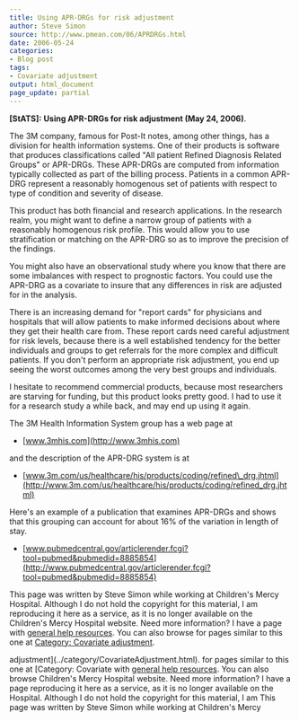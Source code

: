 ```yaml
---
title: Using APR-DRGs for risk adjustment
author: Steve Simon
source: http://www.pmean.com/06/APRDRGs.html
date: 2006-05-24
categories:
- Blog post
tags:
- Covariate adjustment
output: html_document
page_update: partial
---
```

**[StATS]:** **Using APR-DRGs for risk adjustment
(May 24, 2006)**.

The 3M company, famous for Post-It notes, among other things, has a
division for health information systems. One of their products is
software that produces classifications called "All patient Refined
Diagnosis Related Groups" or APR-DRGs. These APR-DRGs are computed from
information typically collected as part of the billing process. Patients
in a common APR-DRG represent a reasonably homogenous set of patients
with respect to type of condition and severity of disease.

This product has both financial and research applications. In the
research realm, you might want to define a narrow group of patients with
a reasonably homogenous risk profile. This would allow you to use
stratification or matching on the APR-DRG so as to improve the precision
of the findings.

You might also have an observational study where you know that there are
some imbalances with respect to prognostic factors. You could use the
APR-DRG as a covariate to insure that any differences in risk are
adjusted for in the analysis.

There is an increasing demand for "report cards" for physicians and
hospitals that will allow patients to make informed decisions about
where they get their health care from. These report cards need careful
adjustment for risk levels, because there is a well established tendency
for the better individuals and groups to get referrals for the more
complex and difficult patients. If you don't perform an appropriate
risk adjustment, you end up seeing the worst outcomes among the very
best groups and individuals.

I hesitate to recommend commercial products, because most researchers
are starving for funding, but this product looks pretty good. I had to
use it for a research study a while back, and may end up using it again.

The 3M Health Information System group has a web page at

-   [www.3mhis.com](http://www.3mhis.com)

and the description of the APR-DRG system is at

-   [www.3m.com/us/healthcare/his/products/coding/refined\_drg.jhtml](http://www.3m.com/us/healthcare/his/products/coding/refined_drg.jhtml)

Here's an example of a publication that examines APR-DRGs and shows
that this grouping can account for about 16% of the variation in length
of stay.

-   [www.pubmedcentral.gov/articlerender.fcgi?tool=pubmed&pubmedid=8885854](http://www.pubmedcentral.gov/articlerender.fcgi?tool=pubmed&pubmedid=8885854)

This page was written by Steve Simon while working at Children's Mercy
Hospital. Although I do not hold the copyright for this material, I am
reproducing it here as a service, as it is no longer available on the
Children's Mercy Hospital website. Need more information? I have a page
with [general help resources](../GeneralHelp.html). You can also browse
for pages similar to this one at [Category: Covariate
adjustment](../category/CovariateAdjustment.html).
<!---More--->
adjustment](../category/CovariateAdjustment.html).
for pages similar to this one at [Category: Covariate
with [general help resources](../GeneralHelp.html). You can also browse
Children's Mercy Hospital website. Need more information? I have a page
reproducing it here as a service, as it is no longer available on the
Hospital. Although I do not hold the copyright for this material, I am
This page was written by Steve Simon while working at Children's Mercy

<!---Do not use
**[StATS]:** **Using APR-DRGs for risk adjustment
This page was written by Steve Simon while working at Children's Mercy
Hospital. Although I do not hold the copyright for this material, I am
reproducing it here as a service, as it is no longer available on the
Children's Mercy Hospital website. Need more information? I have a page
with [general help resources](../GeneralHelp.html). You can also browse
for pages similar to this one at [Category: Covariate
adjustment](../category/CovariateAdjustment.html).
page_update: partial
--->


